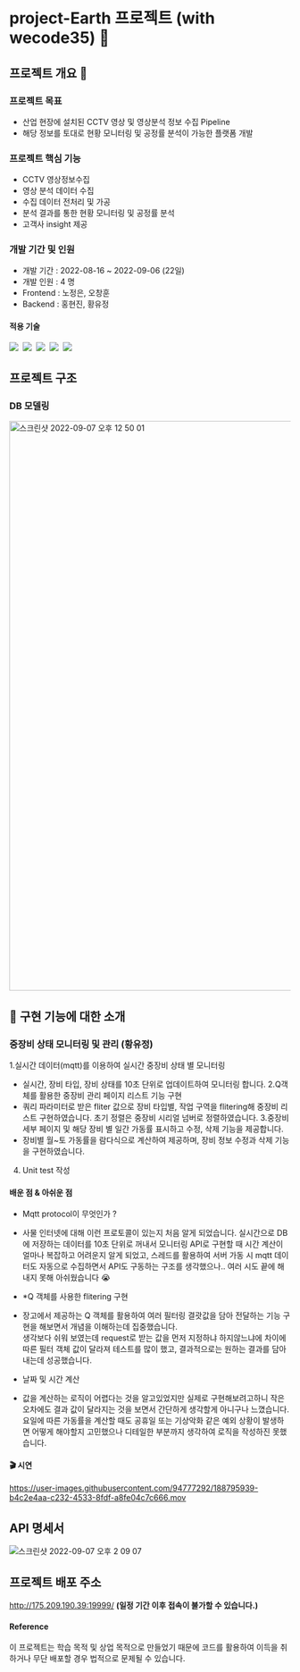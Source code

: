 # project-Earth 프로젝트 (with wecode35) :tada:
## 프로젝트 개요 :speech_balloon:

### 프로젝트 목표
- 산업 현장에 설치된 CCTV 영상 및 영상분석 정보 수집 Pipeline
- 해당 정보를 토대로 현황 모니터링 및 공정률 분석이 가능한 플랫폼 개발

### 프로젝트 핵심 기능
- CCTV 영상정보수집
- 영상 분석 데이터 수집
- 수집 데이터 전처리 및 가공
- 분석 결과를 통한 현황 모니터링 및 공정률 분석
- 고객사 insight 제공

### 개발 기간 및 인원
- 개발 기간 : 2022-08-16 ~ 2022-09-06 (22일)
- 개발 인원 : 4 명
- Frontend : 노정은, 오창훈
- Backend  : 홍현진, 황유정

#### 적용 기술
<img src="https://img.shields.io/badge/Python-3776AB?style=for-the-badge&logo=Python&logoColor=white"/>&nbsp;
<img src="https://img.shields.io/badge/Django-092E20?style=for-the-badge&logo=Django&logoColor=white"/>&nbsp;
<img src="https://img.shields.io/badge/MySQL-4479A1?style=for-the-badge&logo=MySQL&logoColor=white"/>&nbsp;
<img src="https://img.shields.io/badge/miniconda3-44A833?style=for-the-badge&logo=anaconda&logoColor=white">&nbsp;
<img src="https://img.shields.io/badge/Postman-FF6C37?style=for-the-badge&logo=Postman&logoColor=white"/>&nbsp;

## 프로젝트 구조
### DB 모델링
<img width="1020" alt="스크린샷 2022-09-07 오후 12 50 01" src="https://user-images.githubusercontent.com/94777292/188792983-0e94aa45-ddef-476e-9cab-7c44e102770c.png">

## 📄 구현 기능에 대한 소개

### 중장비 상태 모니터링 및 관리 (황유정)

1.실시간 데이터(mqtt)를 이용하여 실시간 중장비 상태 별 모니터링
 - 실시간, 장비 타입, 장비 상태를 10초 단위로 업데이트하여 모니터링 합니다. 
2.Q객체를 활용한 중장비 관리 페이지 리스트 기능 구현
 - 쿼리 파라미터로 받은 fliter 값으로 장비 타입별, 작업 구역을 flitering해 중장비 리스트 구현하였습니다. 초기 정렬은 중장비 시리얼 넘버로 정렬하였습니다. 
3.중장비 세부 페이지 및 해당 장비 별 일간 가동률 표시하고 수정, 삭제 기능을 제공합니다.
 - 장비별 월~토 가동률을 람다식으로 계산하여 제공하며, 장비 정보 수정과 삭제 기능을 구현하였습니다. 
4. Unit test 작성

#### 배운 점 & 아쉬운 점

* Mqtt protocol이 무엇인가 ?
 - 사물 인터넷에 대해 이런 프로토콜이 있는지 처음 알게 되었습니다. 실시간으로 DB에 저장하는 데이터를 10초 단위로 꺼내서 모니터링 API로 구현할 때 시간 계산이 얼마나 복잡하고 어려운지 알게 되었고, 스레드를 활용하여 서버 가동 시 mqtt 데이터도 자동으로 수집하면서 API도 구동하는 구조를 생각했으나.. 여러 시도 끝에 해내지 못해 아쉬웠습니다  :sob:

* *Q 객체를 사용한 flitering 구현
 - 장고에서 제공하는 Q 객체를 활용하여 여러 필터링 결괏값을 담아 전달하는 기능 구현을 해보면서 개념을 이해하는데 집중했습니다. </br> 생각보다 쉬워 보였는데 request로 받는 값을 먼저 지정하냐 하지않느냐에 차이에 따른 필터 객체 값이 달라져 테스트를 많이 했고, 결과적으로는 원하는 결과를 담아내는데 성공했습니다.

* 날짜 및 시간 계산
 - 값을 계산하는 로직이 어렵다는 것을 알고있었지만 실제로 구현해보려고하니 작은 오차에도 결과 값이 달라지는 것을 보면서 간단하게 생각할게 아니구나 느꼈습니다. 요일에 따른 가동률을 계산할 때도 공휴일 또는 기상악화 같은 예외 상황이 발생하면 어떻게 해야할지 고민했으나 디테일한 부분까지 생각하여 로직을 작성하진 못했습니다.  

#### 🎬 시연

https://user-images.githubusercontent.com/94777292/188795939-b4c2e4aa-c232-4533-8fdf-a8fe04c7c666.mov

## API 명세서

<img alt="스크린샷 2022-09-07 오후 2 09 07" src="https://user-images.githubusercontent.com/94777292/188793402-c7207951-7871-4fca-94f3-3690fe80e341.png">

## 프로젝트 배포 주소

http://175.209.190.39:19999/ **(일정 기간 이후 접속이 불가할 수 있습니다.)**


#### Reference
이 프로젝트는 학습 목적 및 상업 목적으로 만들었기 때문에 코드를 활용하여 이득을 취하거나 무단 배포할 경우 법적으로 문제될 수 있습니다.
